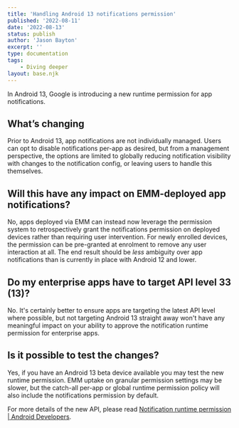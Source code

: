 ```yaml
---
title: 'Handling Android 13 notifications permission'
published: '2022-08-11'
date: '2022-08-13'
status: publish
author: 'Jason Bayton'
excerpt: ''
type: documentation
tags: 
    - Diving deeper
layout: base.njk
---
```

In Android 13, Google is introducing a new runtime permission for app notifications. 

## What’s changing

Prior to Android 13, app notifications are not individually managed. Users can opt to disable notifications per-app as desired, but from a management perspective, the options are limited to globally reducing notification visibility with changes to the notification config, or leaving users to handle this themselves.

## Will this have any impact on EMM-deployed app notifications?

No, apps deployed via EMM can instead now leverage the permission system to retrospectively grant the notifications permission on deployed devices rather than requiring user intervention. For newly enrolled devices, the permission can be pre-granted at enrolment to remove any user interaction at all. The end result should be _less_ ambiguity over app notifications than is currently in place with Android 12 and lower.

## Do my enterprise apps have to target API level 33 (13)?

No. It's certainly better to ensure apps are targeting the latest API level where possible, but not targeting Android 13 straight away won't have any meaningful impact on your ability to approve the notification runtime permission for enterprise apps.

## Is it possible to test the changes?

Yes, if you have an Android 13 beta device available you may test the new runtime permission. EMM uptake on granular permission settings may be slower, but the catch-all per-app or global runtime permission policy will also include the notifications permission by default. 

For more details of the new API, please read [Notification runtime permission | Android Developers](https://developer.android.com/about/versions/13/changes/notification-permission).
